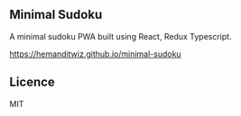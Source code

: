 ## Minimal Sudoku

A minimal sudoku PWA built using React, Redux Typescript.

https://hemanditwiz.github.io/minimal-sudoku

## Licence
MIT


